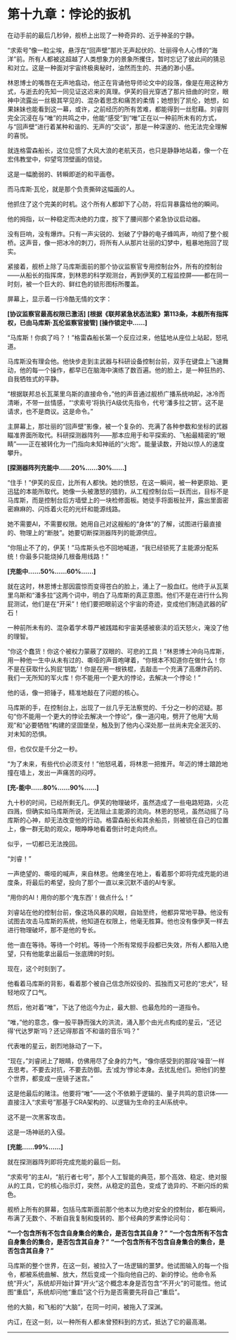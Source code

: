 # **第十九章：悖论的扳机**

在动手前的最后几秒钟，舰桥上出现了一种奇异的、近乎神圣的宁静。

“求索号”像一粒尘埃，悬浮在“回声壁”那片无声起伏的、壮丽得令人心悸的“海洋”前。所有人都被这超越了人类想象力的景象所攫住，暂时忘记了彼此间的猜忌和对立。这是一种面对宇宙终极奥秘时，油然而生的、共通的渺小感。

林恩博士的嘴唇在无声地翕动，他正在背诵他导师论文中的段落，像是在用这种方式，与逝去的先知一同见证这迟来的真理。伊芙的目光穿透了那片扭曲的时空，眼神中流露出一丝极其罕见的、混杂着思念和痛苦的柔情；她想到了凯伦，她想，如果妹妹也能看到这一幕，或许，之前经历的所有苦难，都能得到一丝慰藉。刘睿则完全沉浸在与“唯”的共鸣之中，他能“感受”到“唯”正在以一种前所未有的方式，与“回声壁”进行着某种和谐的、无声的“交谈”，那是一种深邃的、他无法完全理解的喜悦。

就连格雷森船长，这位见惯了大风大浪的老航天员，也只是静静地站着，像一个在宏伟教堂中，仰望穹顶壁画的信徒。

这是一幅脆弱的、转瞬即逝的和平画卷。

而马库斯·瓦伦，就是那个负责撕碎这幅画的人。

他抓住了这个完美的时机。这个所有人都卸下了心防，将后背暴露给他的瞬间。

他的拇指，以一种稳定而决绝的力度，按下了腰间那个紧急协议启动器。

没有巨响，没有爆炸。只有一声尖锐的、划破了宁静的电子蜂鸣声，响彻了整个舰桥。这声音，像一把冰冷的刺刀，将所有人从那片壮丽的幻梦中，粗暴地拖回了现实。

紧接着，舰桥上除了马库斯面前的那个协议监察官专用控制台外，所有的控制台——从船长的指挥席，到林恩的科学观测台，再到伊芙的工程监控屏——都在同一时刻，被一个巨大的、鲜红色的锁形图标所覆盖。

屏幕上，显示着一行冷酷无情的文字：

**[协议监察官最高权限已激活]**
**[根据《联邦紧急状态法案》第113条，本舰所有指挥权，已由马库斯·瓦伦监察官接管]**
**[操作锁定中……]**

“马库斯！你疯了吗？！”格雷森船长第一个反应过来，他猛地从座位上站起，怒吼道。

马库斯没有理会他。他快步走到主武器与科研设备控制台前，双手在键盘上飞速舞动，他的每一个操作，都早已在脑海中演练了数百遍。他的脸上，是一种狂热的、自我牺牲式的平静。

“根据联邦总长瓦莱里乌斯的直接命令，”他的声音通过舰桥广播系统响起，冰冷而清晰，不带一丝情感，“‘求索号’将执行A级优先指令，代号‘潘多拉之钥’。这不是请求，也不是商议。这是命令。”

主屏幕上，那壮丽的“回声壁”影像，被一个复杂的、充满了各种参数和坐标的武器瞄准界面所取代。科研探测器阵列——那本应用于和平探索的、飞船最精密的“眼睛”——正在被转化为一门指向未知神祇的“火炮”。能量读数，开始以惊人的速度攀升。

**[探测器阵列充能中……20%……30%……]**

“住手！”伊芙的反应，比所有人都快。她的愤怒，在这一瞬间，被一种更原始、更迅猛的本能所取代。她像一头被激怒的猎豹，从工程控制台后一跃而出，目标不是马库斯，而是控制台后方墙壁上的一块检修面板。她徒手将面板扯开，露出里面密密麻麻的、闪烁着火花的光纤和能源线路。

她不需要AI，不需要权限。她用自己对这艘船的“身体”的了解，试图进行最直接的、物理上的“断肢”。她要切断探测器阵列的能源供应。

“你阻止不了的，伊芙！”马库斯头也不回地喊道，“我已经锁死了主能源分配系统！你最多只能烧掉几根备用线路！”

**[充能中……50%……60%……]**

就在这时，林恩博士那因震惊而变得苍白的脸上，涌上了一股血红。他终于从瓦莱里乌斯和“潘多拉”这两个词中，明白了马库斯的真正意图。他们不是在进行什么狗屁测试，他们是在“开采”！他们要把眼前这个宇宙的奇迹，变成他们制造武器的矿石！

一种前所未有的、混杂着学术尊严被践踏和宇宙美感被亵渎的滔天怒火，淹没了他的理智。

“你这个蠢货！你这个被权力蒙蔽了双眼的、可悲的工具！”林恩博士冲向马库斯，用一种他一生中从未有过的、嘶哑的声音咆哮着，“你根本不知道你在做什么！你不是在获取什么狗屁‘钥匙’！你是在用一根铁棍，去敲击一个充满了高爆炸药的、我们一无所知的军火库！你不能用一个更大的悖论，去解决一个悖论！”

他的话，像一把锤子，精准地敲在了问题的核心。

马库斯的手，在控制台上，出现了一丝几乎无法察觉的、千分之一秒的迟疑。那句“你不能用一个更大的悖论去解决一个悖论”，像一道闪电，劈开了他用“大局观”和“必要牺牲”构建的坚固堡垒，触及到了他内心深处那一丝尚未完全泯灭的、对未知的恐惧。

但，也仅仅是千分之一秒。

“为了未来，有些代价必须支付！”他怒吼着，将林恩一把推开。年迈的博士踉跄地撞在墙上，发出一声痛苦的闷哼。

**[充-能中……80%……90%……]**

九十秒的时间，已经所剩无几。伊芙的物理破坏，虽然造成了一些电路短路，火花四溅，但确实如马库斯所说，无法阻止主能源的流向。林恩的怒吼，虽然动摇了马库斯的心神，却无法改变他的行动。格雷森船长和其余船员，则被锁在自己的位置上，像一群无助的观众，眼睁睁地看着倒计时走向终点。

似乎，一切都已无法挽回。

“刘睿！”

一声绝望的、嘶哑的喊声，来自林恩。他瘫坐在地上，看着那个即将完成充能的进度条，将最后的希望，投向了那个一直以来沉默不语的AI专家。

“用你的AI！用你的那个‘鬼东西’！做点什么！”

刘睿站在他的控制台前，像这场风暴的风眼，自始至终，他都异常地平静。他没有试图去攻击马库斯的系统，他知道在权限上，他毫无胜算。他也没有像伊芙一样去进行物理破坏，那不是他的专长。

他一直在等待。等待一个时机。等待一个所有常规手段都已失效，所有人都陷入绝望，只有他能拿出最后一张底牌的时刻。

现在，这个时刻到了。

他看着马库斯的背影，看着那个被自己信念所奴役的、孤独而又可悲的“忠犬”，轻轻地叹了口气。

然后，他对着“唯”，下达了他迄今为止，最大胆、也最危险的一道指令。

“唯，”他的意念，像一股平静而强大的洪流，涌入那个由光点构成的星云，“还记得‘代达罗斯’吗？还记得那首‘不和谐的音乐’吗？”

代表唯的星云，剧烈地脉动了一下。

“现在，”刘睿闭上了眼睛，仿佛用尽了全身的力气，“像你感受到的那段‘噪音’一样去思考。不要去对抗，不要去防御。去‘成为’悖论本身。去扰乱他们。把他们的整个世界，都变成一座镜子迷宫。”

这是他最后的赌注。他要将“唯”——这个不依赖于逻辑的、量子共鸣的意识体——直接注入“求索号”那基于CRA架构的、以逻辑为生命的主AI系统中。

这不是一次黑客攻击。

这是一场神祇的入侵。

**[充能……99%……]**

就在探测器阵列即将完成充能的最后一刻。

“求索号”的主AI，“航行者七号”，那个人工智能的典范，那个高效、稳定、绝对服从的工具，它的核心指示灯，突然，从稳定的蓝色，变成了诡异的、不断闪烁的紫色。

舰桥上所有的屏幕，包括马库斯面前那个他本以为绝对安全的控制台，都在瞬间，布满了无数个、不断自我复制和旋转的、那个经典的罗素悖论问句：

**“一个包含所有不包含自身集合的集合，是否包含其自身？”**
**“一个包含所有不包含自身集合的集合，是否包含其自身？”**
**“一个包含所有不包含自身集合的集合，是否包含其自身？”**

马库斯的整个世界，在这一刻，被拉入了一场逻辑的噩梦。他试图输入的每一个指令，都被系统曲解、放大，然后变成一个指向他自己的、新的悖论。他命令系统“开火”，系统却开始计算“开火”这个概念本身是否包含“不开火”的可能性。他试图“重启”，系统却问他“重启”这个行为是否需要先将自己“重启”。

他的大脑，和飞船的“大脑”，在同一时间，被拖入了深渊。

内讧，在这一刻，以一种所有人都未曾预料到的方式，抵达了它的最高潮。

---

